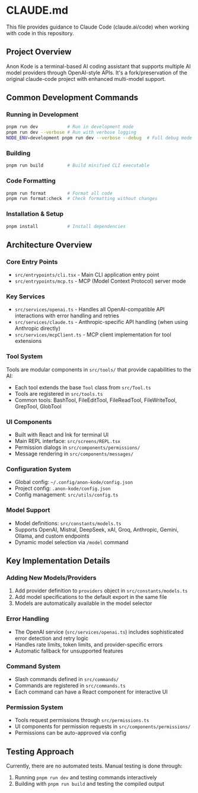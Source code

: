 # CLAUDE.md

This file provides guidance to Claude Code (claude.ai/code) when working with code in this repository.

## Project Overview

Anon Kode is a terminal-based AI coding assistant that supports multiple AI model providers through OpenAI-style APIs. It's a fork/preservation of the original claude-code project with enhanced multi-model support.

## Common Development Commands

### Running in Development
```bash
pnpm run dev           # Run in development mode
pnpm run dev --verbose # Run with verbose logging
NODE_ENV=development pnpm run dev --verbose --debug  # Full debug mode
```

### Building
```bash
pnpm run build         # Build minified CLI executable
```

### Code Formatting
```bash
pnpm run format        # Format all code
pnpm run format:check  # Check formatting without changes
```

### Installation & Setup
```bash
pnpm install           # Install dependencies
```

## Architecture Overview

### Core Entry Points
- `src/entrypoints/cli.tsx` - Main CLI application entry point
- `src/entrypoints/mcp.ts` - MCP (Model Context Protocol) server mode

### Key Services
- `src/services/openai.ts` - Handles all OpenAI-compatible API interactions with error handling and retries
- `src/services/claude.ts` - Anthropic-specific API handling (when using Anthropic directly)
- `src/services/mcpClient.ts` - MCP client implementation for tool extensions

### Tool System
Tools are modular components in `src/tools/` that provide capabilities to the AI:
- Each tool extends the base `Tool` class from `src/Tool.ts`
- Tools are registered in `src/tools.ts`
- Common tools: BashTool, FileEditTool, FileReadTool, FileWriteTool, GrepTool, GlobTool

### UI Components
- Built with React and Ink for terminal UI
- Main REPL interface: `src/screens/REPL.tsx`
- Permission dialogs in `src/components/permissions/`
- Message rendering in `src/components/messages/`

### Configuration System
- Global config: `~/.config/anon-kode/config.json`
- Project config: `.anon-kode/config.json`
- Config management: `src/utils/config.ts`

### Model Support
- Model definitions: `src/constants/models.ts`
- Supports OpenAI, Mistral, DeepSeek, xAI, Groq, Anthropic, Gemini, Ollama, and custom endpoints
- Dynamic model selection via `/model` command

## Key Implementation Details

### Adding New Models/Providers
1. Add provider definition to `providers` object in `src/constants/models.ts`
2. Add model specifications to the default export in the same file
3. Models are automatically available in the model selector

### Error Handling
- The OpenAI service (`src/services/openai.ts`) includes sophisticated error detection and retry logic
- Handles rate limits, token limits, and provider-specific errors
- Automatic fallback for unsupported features

### Command System
- Slash commands defined in `src/commands/`
- Commands are registered in `src/commands.ts`
- Each command can have a React component for interactive UI

### Permission System
- Tools request permissions through `src/permissions.ts`
- UI components for permission requests in `src/components/permissions/`
- Permissions can be auto-approved via config

## Testing Approach

Currently, there are no automated tests. Manual testing is done through:
1. Running `pnpm run dev` and testing commands interactively
2. Building with `pnpm run build` and testing the compiled output